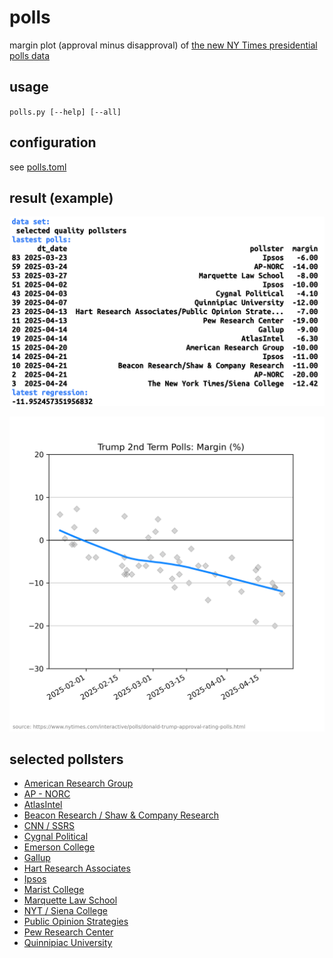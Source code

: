 # polls

margin plot (approval minus disapproval) of [the new NY Times presidential polls data](https://www.nytimes.com/interactive/polls/donald-trump-approval-rating-polls.html)

## usage

`polls.py [--help] [--all]`

## configuration

see [polls.toml](https://github.com/haalven/polls/blob/main/polls.toml)

## result (example)

![example](result.png)

![example](result2.png)

## selected pollsters

* [American Research Group](https://en.wikipedia.org/wiki/American_Research_Group)
* [AP - NORC](https://apnorc.org/)
* [AtlasIntel](https://www.atlasintel.org/)
* [Beacon Research / Shaw & Company Research](https://beaconresearch.com/)
* [CNN / SSRS](https://ssrs.com/)
* [Cygnal Political](https://www.cygn.al/)
* [Emerson College](https://emersoncollegepolling.com/)
* [Gallup](https://www.gallup.com/)
* [Hart Research Associates](https://hartresearch.com/)
* [Ipsos](https://www.ipsos.com/)
* [Marist College](https://maristpoll.marist.edu/)
* [Marquette Law School](https://law.marquette.edu/)
* [NYT / Siena College](https://scri.siena.edu)
* [Public Opinion Strategies](https://pos.org/)
* [Pew Research Center](https://www.pewresearch.org/)
* [Quinnipiac University](https://poll.qu.edu/)
